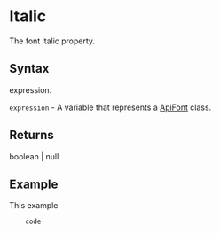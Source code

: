 # Italic

The font italic property.

## Syntax

expression.

`expression` - A variable that represents a [ApiFont](../ApiFont.md) class.

## Returns

boolean | null

## Example

This example

```javascript
	code
```